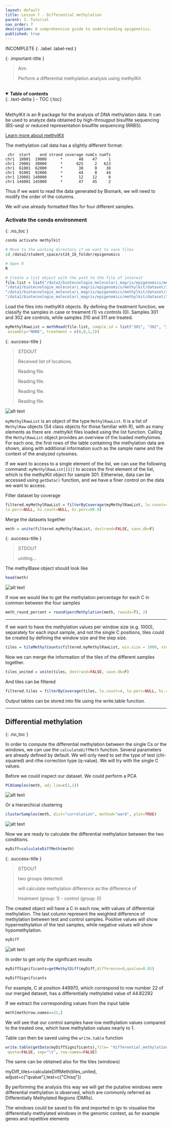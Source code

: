 ```yaml
---
layout: default
title: Lesson 7 - Differential methylation
parent: 3. Tutorial
nav_order: 7
description: A comprehensive guide to understanding epigenetics.
published: true
---
```


INCOMPLETE
{: .label .label-red }

{: .important-title }
> Aim
>
> Perform a differential methylation analysis using methylKit

<br>
<details open markdown="block">
    <summary>
        <strong>Table of contents</strong>
    </summary>
    {: .text-delta }
- TOC
{:toc}
</details>
<br>


MethylKit is an R package for the analysis of DNA methylation data. It can be used to analyze data obtained by high-througput bisulfite sequencing (BS-seq) or reduced representation bisulfite sequencing (RRBS). 

[Learn more about methylKit](https://www.bioconductor.org/packages/release/bioc/vignettes/methylKit/inst/doc/methylKit.html)


The methylation call data has a slightly different format:

```
 chr  start    end strand coverage numCs numTs
chr1  18001  19000      *       48    47     1
chr1  29001  30000      *      625     2   623
chr1  61001  62000      *       38     0    38
chr1  91001  92000      *       44     0    44
chr1 139001 140000      *       12    12     0
chr1 144001 145000      *       47    45     2
```

Thus if we want to read the data generated by Bismark, we will need to modify the order of the columns.


We will use already formatted files for four different samples. 


### Activate the conda environment
{: .no_toc }

```bash
conda activate methylkit

# Move to the working directory if we want to save files 
cd /data2/student_space/st24_16_folder/epigenomics

# Open R
R
```


```r
# Create a list object with the path to the file of interest
file.list = list("/data2/biotecnologie_molecolari_magris/epigenomics/methylkit/dataset/301.rrbs.methylkit",
"/data2/biotecnologie_molecolari_magris/epigenomics/methylkit/dataset/302.rrbs.methylkit",
"/data2/biotecnologie_molecolari_magris/epigenomics/methylkit/dataset/310.rrbs.methylkit",
"/data2/biotecnologie_molecolari_magris/epigenomics/methylkit/dataset/311.rrbs.methylkit")
```


Load the files into methylKit objects. By defining the treatment function, we classify the samples in case or treament (1) vs controls (0). Samples 301 and 302 are controls, while samples 310 and 311 are treated.
```r
myMethylRawList = methRead(file.list, sample.id = list("301", "302", "310", "311"),
 assembly="NONE", treatment = c(0,0,1,1))
```

{: .success-title }
> STDOUT
>
>Received list of locations.
>
>Reading file.
>
>Reading file.
>
>Reading file.
>
>Reading file.


![alt text](image-66.png)

`myMethylRawList` is an object of the type `MethylRawList`. It is a list of `MethylRaw` objects (S4 class objects for those familiar with R), with as many elements as there are .methylkit files loaded using the list function.
Calling the `MethylRawList` object provides an overview of the loaded methylomes. For each one, the first rows of the table containing the methylation data are shown, along with additional information such as the sample name and the context of the analyzed cytosines.

If we want to access to a single element of the list, we can use the following command: `myMethylRawList[[1]]` to access the first element of the list, which is the methylKit object for sample 301. Eitherwise, data can be accessed using `getData()` function, and we have a finer control on the data we want to access. 

Filter dataset by coverage 

```r
filtered.myMethylRawList = filterByCoverage(myMethylRawList, lo.count=4, 
lo.perc=NULL, hi.count=NULL, hi.perc=99.9)
```


<!--
n questo caso il valore minimo lo imponiamo come valore assoluto (lo.count) e lo settiamo pari a 4 (solitamente si usa 10, ma nel contesto CG possiamo scendere a 4), mentre il valore massimo lo imponiamo come percentile (hi.perc) mantenendo quindi fino al 99.9° percentile (vengono scartate le citosine con coverage più alto corrispondenti allo 0.1% delle citosine totali).
-->

Merge the datasets together

```r
meth = unite(filtered.myMethylRawList, destrand=FALSE, save.db=F)
```

<!--
Con destrand=FALSE indica che non voglio una media delle citosine corrispondenti alla stessa coppia CG (voglio che le due citosine sui 2 filamenti vengano considerate in modo indipendente); imposto anche che non voglio che vengano salvati i dati (save database).
-->

{: .success-title }
> STDOUT
>
> uniting...

The methylBase object should look like
```r
head(meth)
```

![alt text](image-65.png)

<!--
noto che effettivamente quello che abbiamo fatto è stato unire le citosine che presentavano un valore in tutti e 4 i campioni (questa operazione è già stata fatta in un altro contesto, in particolare nella preparazione del tabellone per l’analisi PCA e k-means). Se richiamiamo meth, vediamo il numero di righe totali (citosine):
il numero di citosine non è molto elevato.
-->

If now we would like to get the methylation percentage for each C in common between the four samples

```r
meth_round_percent = round(percMethylation(meth, rowids=T), 2)
```

---

If we want to have the methylation values per window size (e.g. 1000), separately for each input sample, and not the single C positions, tiles could be created by defining the window size and the step size. 

```r
tiles = tileMethylCounts(filtered.myMethylRawList, win.size = 1000, step.size=1000)
```

Now we can merge the information of the tiles of the different samples together. 

```r
tiles_united = unite(tiles, destrand=FALSE, save.db=F)
```

And tiles can be filtered 

```r
filtered.tiles = filterByCoverage(tiles, lo.count=4, lo.perc=NULL, hi.count=NULL, hi.perc=99.9)
```

Output tables can be stored into file using the write.table function. 

---
## Differential methylation 
{: .no_toc }

In order to compute the differential methylation between the single Cs or the windows, we can use the `calculateDiffMeth` function. Several parameters are already defined by default. We will only need to set the type of test (chi-squared) and rthe correction type (q-value). We will try with the single C values.

Before we could inspect our dataset. We could perform a PCA 

```r
PCASamples(meth, adj.lim=c(1,1))
```
![alt text](image-68.png)

Or a hierarchical clustering 

```r
clusterSamples(meth, dist="correlation", method="ward", plot=TRUE)
```

![alt text](image-67.png)

Now we are ready to calculate the differential methylation between the two conditions. 

```r
myDiff=calculateDiffMeth(meth)
```

{: .success-title }
> STDOUT
>
> two groups detected:
>
> will calculate methylation difference as the difference of
>
> treatment (group: 1) - control (group: 0)

The created object will have a C in each row, with values of differential methylation. The last column represent the weighted difference of methylation between test and control samples. Positive values will show hypermethylation of the test samples, while negative values will show hypomethylation. 

```r
myDiff
```
![alt text](image-69.png)

In order to get only the significant results

```r
myDiffSignificants=getMethylDiff(myDiff,difference=0,qvalue=0.01)
```

```r
myDiffSignificants
```


For example, C at position 449970, which correspond to row number 22 of our merged dataset, has a differentially methylated value of 44.82292

If we extract the corresponding values from the input table

```r
meth[meth@row.names==22,]
```

We will see that our control samples have low methylation values compared to the treated one, which have methylation values nearly to 1. 

Table can then be saved using the `write.table` function 

```r
write.table(getData(myDiffSignificants),file= "differential_methylation.txt",
 quote=FALSE, sep="\t", row.names=FALSE)
```



The same can be obtained also for the tiles (windows) 

myDiff_tiles=calculateDiffMeth(tiles_united, adjust=c("qvalue"),test=c("Chisq"))

By performing the analysis this way we will get the putative windows were differential methylation is observed, which are commonly referred as Differentially Methylated Regions (DMRs). 


The windows could be saved to file and imported in igv to visualise the differentially methylated windows in the genomic context, as for example genes and repetitive elements 
